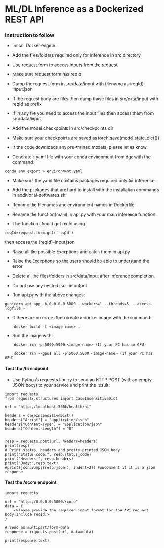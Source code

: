 # ML/DL Inference as a Dockerized REST API
### Instruction to follow

* Install Docker engine.
* Add the files/folders required only for inference in src directory

* Use request.form to access inputs from the request
* Make sure request.form has reqId
* Dump the request.form in src/data/input with filename as {reqId}-input.json
* If the request body are files then dump those files in src/data/input with reqId as prefix
* If in any file you need to access the input files then access them from src/data/input

* Add the model checkpoints in src/checkpoints dir
* Make sure your checkpoints are saved as torch.save(model.state_dict())
* If the code downloads any pre-trained models, please let us know.


* Generate a yaml file with your conda environment from dgx with the command:
```
conda env export > environment.yaml
```
* Make sure the yaml file contains packages required only for inference

* Add the packages that are hard to install with the installation commands in additional-softwares.sh

* Rename the filenames and environment names in Dockerfile.

* Rename the function(main) in api.py with your main inference function.
* The function should get reqId using
```
reqId=request.form.get('reqId')
```
then access the {reqId}-input.json

* Raise all the possible Exceptions and catch them in api.py
* Raise the Exceptions so the users should be able to understand the error

* Delete all the files/folders in src/data/input after inference completion.
* Do not use any nested json in output
* Run api.py with the above changes:
```
gunicorn api:app -b 0.0.0.0:5000 --workers=1 --threads=5  --access-logfile -
```

* If there are no errors then create a docker image with the command:
```
    docker build -t <image-name> .
```
* Run the image with:
```
    docker run -p 5000:5000 <image-name> (If your PC has no GPU)

    docker run --gpus all -p 5000:5000 <image-name> (If your PC has GPU)
```

#### Test the /hi endpoint
* Use Python’s requests library to send an HTTP POST (with an empty JSON body) to your service and print the result:
```
import requests
from requests.structures import CaseInsensitiveDict

url = "http://localhost:5000/health/hi"

headers = CaseInsensitiveDict()
headers["Accept"] = "application/json"
headers["Content-Type"] = "application/json"
headers["Content-Length"] = "0"


resp = requests.post(url, headers=headers)
print(resp)
# Print status, headers and pretty-printed JSON body
print("Status code:", resp.status_code)
print("Headers:", resp.headers)
print("Body:",resp.text)
#print(json.dumps(resp.json(), indent=2)) #uncomment if it is a json response
```
#### Test the /score endpoint
```
import requests

url = "http://0.0.0.0:5000/score"  
data = {
    <Please provide the required input format for the API request body.Include reqId.>
}

# Send as multipart/form-data
response = requests.post(url, data=data)

print(response.text)

```
 
